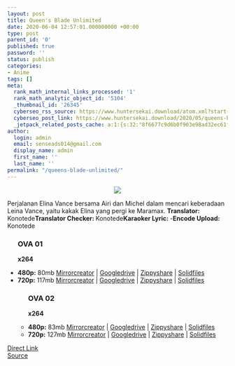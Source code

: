 ```yaml
---
layout: post
title: Queen's Blade Unlimited
date: 2020-06-04 12:57:01.000000000 +00:00
type: post
parent_id: '0'
published: true
password: ''
status: publish
categories:
- Anime
tags: []
meta:
  rank_math_internal_links_processed: '1'
  rank_math_analytic_object_id: '5104'
  _thumbnail_id: '26345'
  cyberseo_rss_source: https://www.huntersekai.download/atom.xml?start-index=151&max-results=150
  cyberseo_post_link: https://www.huntersekai.download/2020/05/queens-blade-unlimited-ova-02-subtitle.html
  _jetpack_related_posts_cache: a:1:{s:32:"8f6677c9d6b0f903e98ad32ec61f8deb";a:2:{s:7:"expires";i:1663322656;s:7:"payload";a:0:{}}}
author:
  login: admin
  email: senseads014@gmail.com
  display_name: admin
  first_name: ''
  last_name: ''
permalink: "/queens-blade-unlimited/"
---
```

<p> <a class="popup" data-target="10924"></a>
<div dir="ltr" style="text-align: left;" trbidi="on">
<div class="separator" style="clear: both; text-align: center;"><a href="https://2.bp.blogspot.com/-3vHNvr-riPA/XtMywSB63UI/AAAAAAAAHc0/Z_Y4lcwWboEPB61aYk6KGBFkxtL6wVvWACLcBGAsYHQ/s1600/90266.jp" imageanchor="1" style="margin-left: 1em; margin-right: 1em;"><img border="0" data-original-height="301" data-original-width="225" src="{{ site.baseurl }}/assets/2020/06/90266.jp" /></a></div>
<p>Perjalanan Elina Vance bersama Airi dan Michel dalam mencari keberadaan Leina Vance, yaitu kakak Elina yang pergi ke Maramax.<a name="more"></a>
<pekerja><b>Translator: </b><span>Konotede</span><b>Translator Checker: </b><span>Konotede</span><b>Karaoker Lyric: </b><span>-</span><b>Encode Upload: </b><span>Konotede</span></pekerja>
<div class="dl">
<ul />
<h3>OVA 01</h3>
<p><strong>x264</strong>
<li><b>480p:</b> <span id="size">80mb</span> <a href="https://semawur.com/UIOMf">Mirrorcreator</a> | <a href="https://semawur.com/YbkLb9sM ">Googledrive</a> | <a href="https://semawur.com/Boh1Na">Zippyshare</a> | <a href="https://semawur.com/TFuk">Solidfiles</a></li>
<li><b>720p:</b> <span id="size">117mb</span> <a href="https://semawur.com/nD9Lrse79WbU">Mirrorcreator</a> | <a href="https://semawur.com/8HCRF">Googledrive</a> | <a href="https://semawur.com/vB6s18">Zippyshare</a> | <a href="https://semawur.com/5YxeMh7Cm">Solidfiles</a></li>
<ul />
<h3>OVA 02</h3>
<p><strong>x264</strong>
<li><b>480p:</b> <span id="size">83mb</span> <a href="https://semawur.com/HGhQCDJ3A">Mirrorcreator</a> | <a href="https://semawur.com/9k83lRvxf">Googledrive</a> | <a href="https://semawur.com/15C1e9xBq">Zippyshare</a> | <a href="https://semawur.com/Pa69">Solidfiles</a></li>
<li><b>720p:</b> <span id="size">127mb</span> <a href="https://semawur.com/hUcOU">Mirrorcreator</a> | <a href="https://semawur.com/NHMp3o3IgJx5">Googledrive</a> | <a href="https://semawur.com/4NdAvMeKEf5">Zippyshare</a> | <a href="https://semawur.com/dUwfyexTUION">Solidfiles</a></li>
</div>
</div>
<link rel="stylesheet" href="https://cdnjs.cloudflare.com/ajax/libs/font-awesome/4.7.0/css/font-awesome.min.css" />
<div class="divbtn"> <a href="https://handymansurrender.com/fihup8buzv?key=94550f7ce39444073321dde3b8782f97" class="btn"><i class="fa fa-download"></i> Direct Link</a> <br /><a href="https://www.huntersekai.download/2020/05/queens-blade-unlimited-ova-02-subtitle.html">Source</a> </div>
